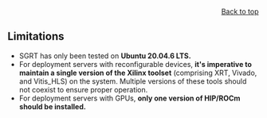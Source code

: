 <div id="readme" class="Box-body readme blob js-code-block-container">
<article class="markdown-body entry-content p-3 p-md-6" itemprop="text">
<p align="right">
<a href="https://github.com/fpgasystems/sgrt/tree/main#--systems-group-runtime">Back to top</a>
</p>

# Limitations

* SGRT has only been tested on **Ubuntu 20.04.6 LTS.**
* For deployment servers with reconfigurable devices, **it's imperative to maintain a single version of the Xilinx toolset** (comprising XRT, Vivado, and Vitis_HLS) on the system. Multiple versions of these tools should not coexist to ensure proper operation.
* For deployment servers with GPUs, **only one version of HIP/ROCm should be installed.**